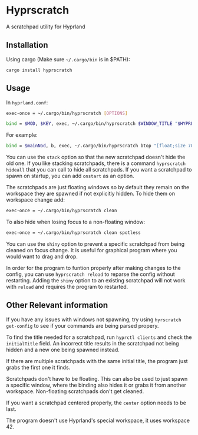 # Hyprscratch

A scratchpad utility for Hyprland

## Installation
Using cargo (Make sure `~/.cargo/bin` is in $PATH):

```
cargo install hyprscratch
```

## Usage
In `hyprland.conf`:

```bash
exec-once = ~/.cargo/bin/hyprscratch [OPTIONS]

bind = $MOD, $KEY, exec, ~/.cargo/bin/hyprscratch $WINDOW_TITLE "$HYPRLAND_EXEC_COMMAND" [OPTIONS]
```

For example:

```bash
bind = $mainNod, b, exec, ~/.cargo/bin/hyprscratch btop "[float;size 70% 80%;center] kitty -e btop"
```

You can use the `stack` option so that the new scratchpad doesn't hide the old one. If you like stacking scratchpads, there is a command `hyprscratch hideall` that you can call to hide all scratchpads. If you want a scratchpad to spawn on startup, you can add `onstart` as an option.

The scratchpads are just floating windows so by default they remain on the workspace they are spawned if not explicitly hidden. To hide them on workspace change add:

```bash
exec-once = ~/.cargo/bin/hyprscratch clean
```

To also hide when losing focus to a non-floating window:
```bash
exec-once = ~/.cargo/bin/hyprscratch clean spotless
```

You can use the `shiny` option to prevent a specific scratchpad from being cleaned on focus change. It is useful for graphical program where you would want to drag and drop.

In order for the program to funtion properly after making changes to the config, you can use `hyprscratch reload` to reparse the config without restarting. Adding the `shiny` option to an existing scratchpad will not work with `reload` and requires the program to restarted.

## Other Relevant information
If you have any issues with windows not spawning, try using `hyrscratch get-config` to see if your commands are being parsed propery.

To find the title needed for a scratchpad, run `hyprctl clients` and check the `initialTitle` field. An incorrect title results in the scratchpad not being hidden and a new one being spawned instead.

If there are multiple scratchpads with the same initial title, the program just grabs the first one it finds.

Scratchpads don't have to be floating. This can also be used to just spawn a specific window, where the binding also hides it or grabs it from another workspace. Non-floating scratchpads don't get cleaned.

If you want a scratchpad centered properly, the `center` option needs to be last.

The program doesn't use Hyprland's special workspace, it uses workspace 42.
